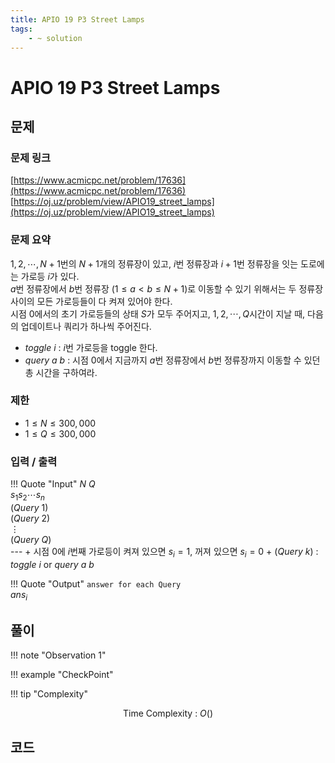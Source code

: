 ```yaml
---
title: APIO 19 P3 Street Lamps
tags:
    - ~ solution
---
```


# APIO 19 P3 Street Lamps

## 문제

### 문제 링크
[https://www.acmicpc.net/problem/17636](https://www.acmicpc.net/problem/17636)  
[https://oj.uz/problem/view/APIO19_street_lamps](https://oj.uz/problem/view/APIO19_street_lamps)

### 문제 요약
$1, 2, \cdots, N+1$번의 $N+1$개의 정류장이 있고, $i$번 정류장과 $i+1$번 정류장을 잇는 도로에는 가로등 $i$가 있다.  
$a$번 정류장에서 $b$번 정류장 $(1 \leq a < b \leq N+1)$로 이동할 수 있기 위해서는 두 정류장 사이의 모든 가로등들이 다 켜져 있어야 한다.  
시점 $0$에서의 초기 가로등들의 상태 $S$가 모두 주어지고, $1, 2, \cdots, Q$시간이 지날 때, 다음의 업데이트나 쿼리가 하나씩 주어진다.

+ $toggle \ i$ : $i$번 가로등을 toggle 한다.
+ $query \ a \ b$ : 시점 $0$에서 지금까지 $a$번 정류장에서 $b$번 정류장까지 이동할 수 있던 총 시간을 구하여라.

### 제한
+ $1 \leq N \leq 300,000$
+ $1 \leq Q \leq 300,000$

### 입력 / 출력
!!! Quote "Input"
    $N$ $Q$  
    $s_1 s_2 \cdots s_n$  
    ($Query \ 1$)  
    ($Query \ 2$)  
    $\vdots$  
    ($Query \ Q$)  
    ---
    + 시점 $0$에 $i$번째 가로등이 켜져 있으면 $s_i=1$, 꺼져 있으면 $s_i=0$
    + ($Query \ k$) : $toggle \ i$ or $query \ a \ b$

!!! Quote "Output"
    `answer for each Query`  
    $ans_i$

## 풀이

!!! note "Observation 1"    
    

!!! example "CheckPoint"
    

!!! tip "Complexity"
    <center>
    Time Complexity : $O()$
    </center>

## 코드
``` cpp linenums="1"

```